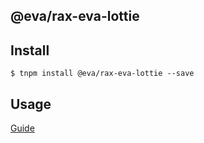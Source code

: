 ## @eva/rax-eva-lottie

## Install

```
$ tnpm install @eva/rax-eva-lottie --save
```

## Usage

[Guide](https://yuque.com/eva/rax-eva/lottie)
